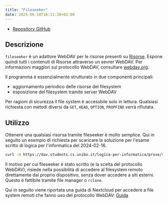 ```yaml
---
title: "Fileseeker"
date: 2025-06-10T16:11:38+02:00
---
```


- [Repository GitHub](https://github.com/cartabinaria/fileseeker)

## Descrizione
`fileseeker` è un adattore WebDAV per le risorse presenti su [Risorse](https://risorse.vercel.app/).
Espone quindi tutti i contenuti di Risorse attraverso un sevrer WebDAV.
Per informazioni maggiori sul protocollo WebDAV, consultare [webdav.org](http://www.webdav.org/).

Il programma è essenzialmente strutturato in due componenti principali:
- aggiornamento periodico delle risorse del filesystem
- esposizione del filesystem tramite server WebDAV

Per ragioni di sicurezza il file system è accessbile solo in lettura.
Qualsiasi richiesta con metodi diversi da `GET`, `HEAD`, `OPTION`, `PROPFIND`
verrà rifiutata.

## Utilizzo
Ottenere una qualsiasi risorsa tramite fileseeker è molto semplice.
Qui in seguito un esempio di richiesta per scaricare la soluzione
per l'esame scritto di logica per l'informatica del 2024-02-16.

```bash
curl -O https://dav.students.cs.unibo.it/logica-per-informatica/prove/scritto-2024-02-16-1-soluzione.pdf
```

Il motivo per cui fileseeker è stato scritto (e la scelta del protocollo WebDAV), risiede nella possibilità
di accedere al filesystem remoto direttamente dal proprio dispositivo, senza dover accedere a siti
esterni. Questo è fattibile tramite file manager o `rclone`.

Qui in seguito viene riportata una guida di Nextcloud per accedere a file system remoti che fanno
uso del protocollo WebDAV: [Guida](https://docs.nextcloud.com/server/latest/user_manual/it/files/access_webdav.html)
